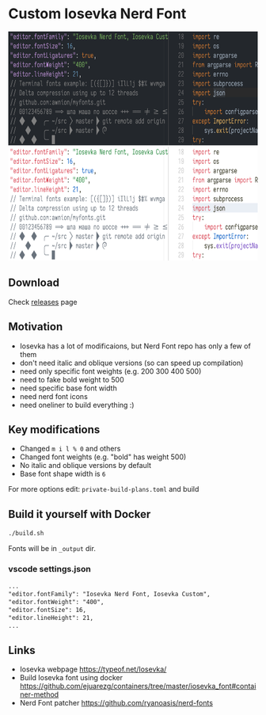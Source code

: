 # Custom Iosevka Nerd Font

<p float="left">
  <img src="https://github.com/awnion/custom-iosevka-nerd-font/raw/master/docs/imgs/iosevka-custom-dark.png" alt="" height="230px">
  <img src="https://github.com/awnion/custom-iosevka-nerd-font/raw/master/docs/imgs/iosevka-custom-light.png" alt="" height="230px">
</p>

## Download

Check [releases](https://github.com/awnion/custom-iosevka-nerd-font/releases) page

## Motivation

* Iosevka has a lot of modificaions, but Nerd Font repo has only a few of them
* don't need italic and oblique versions (so can speed up compilation)
* need only specific font weights (e.g. 200 300 400 500)
* need to fake bold weight to 500
* need specific base font width
* need nerd font icons
* need oneliner to build everything :)

## Key modifications

* Changed `m i l % 0` and others
* Changed font weights (e.g. "bold" has weight 500)
* No italic and oblique versions by default
* Base font shape width is `6`

For more options edit: `private-build-plans.toml` and build

## Build it yourself with Docker

```bash
./build.sh
```

Fonts will be in `_output` dir.

### vscode settings.json

```jsonc
...
"editor.fontFamily": "Iosevka Nerd Font, Iosevka Custom",
"editor.fontWeight": "400",
"editor.fontSize": 16,
"editor.lineHeight": 21,
...
```

## Links

* Iosevka webpage <https://typeof.net/Iosevka/>
* Build Iosevka font using docker <https://github.com/ejuarezg/containers/tree/master/iosevka_font#container-method>
* Nerd Font patcher <https://github.com/ryanoasis/nerd-fonts>
